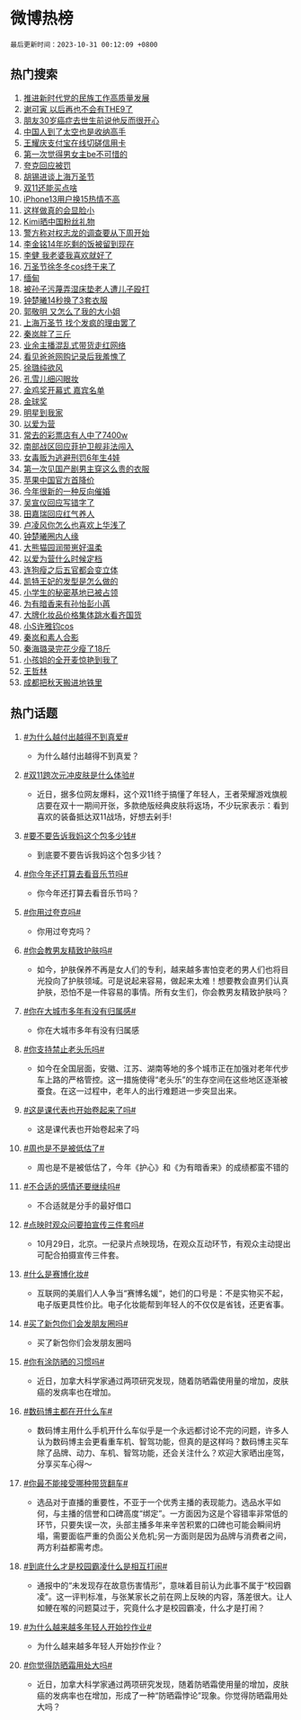 # 微博热榜

`最后更新时间：2023-10-31 00:12:09 +0800`

## 热门搜索

1. [推进新时代党的民族工作高质量发展](https://m.weibo.cn/search?containerid=100103type%3D1%26t%3D10%26q%3D%23%E6%8E%A8%E8%BF%9B%E6%96%B0%E6%97%B6%E4%BB%A3%E5%85%9A%E7%9A%84%E6%B0%91%E6%97%8F%E5%B7%A5%E4%BD%9C%E9%AB%98%E8%B4%A8%E9%87%8F%E5%8F%91%E5%B1%95%23&stream_entry_id=51&isnewpage=1&extparam=seat%3D1%26q%3D%2523%25E6%258E%25A8%25E8%25BF%259B%25E6%2596%25B0%25E6%2597%25B6%25E4%25BB%25A3%25E5%2585%259A%25E7%259A%2584%25E6%25B0%2591%25E6%2597%258F%25E5%25B7%25A5%25E4%25BD%259C%25E9%25AB%2598%25E8%25B4%25A8%25E9%2587%258F%25E5%258F%2591%25E5%25B1%2595%2523%26cate%3D10103%26pos%3D0%26dgr%3D0%26stream_entry_id%3D51%26c_type%3D51%26filter_type%3Drealtimehot%26display_time%3D1698682327%26pre_seqid%3D16986823279140043524)
1. [谢可寅 以后再也不会有THE9了](https://m.weibo.cn/search?containerid=100103type%3D1%26t%3D10%26q%3D%E8%B0%A2%E5%8F%AF%E5%AF%85+%E4%BB%A5%E5%90%8E%E5%86%8D%E4%B9%9F%E4%B8%8D%E4%BC%9A%E6%9C%89THE9%E4%BA%86&stream_entry_id=31&isnewpage=1&extparam=seat%3D1%26q%3D%25E8%25B0%25A2%25E5%258F%25AF%25E5%25AF%2585%2520%25E4%25BB%25A5%25E5%2590%258E%25E5%2586%258D%25E4%25B9%259F%25E4%25B8%258D%25E4%25BC%259A%25E6%259C%2589THE9%25E4%25BA%2586%26dgr%3D0%26pos%3D0%26stream_entry_id%3D31%26c_type%3D31%26realpos%3D1%26cate%3D5001%26filter_type%3Drealtimehot%26lcate%3D5001%26flag%3D1%26band_rank%3D1%26display_time%3D1698682327%26pre_seqid%3D16986823279140043524)
1. [朋友30岁癌症去世生前说他反而很开心](https://m.weibo.cn/search?containerid=100103type%3D1%26t%3D10%26q%3D%23%E6%9C%8B%E5%8F%8B30%E5%B2%81%E7%99%8C%E7%97%87%E5%8E%BB%E4%B8%96%E7%94%9F%E5%89%8D%E8%AF%B4%E4%BB%96%E5%8F%8D%E8%80%8C%E5%BE%88%E5%BC%80%E5%BF%83%23&stream_entry_id=31&isnewpage=1&extparam=seat%3D1%26q%3D%2523%25E6%259C%258B%25E5%258F%258B30%25E5%25B2%2581%25E7%2599%258C%25E7%2597%2587%25E5%258E%25BB%25E4%25B8%2596%25E7%2594%259F%25E5%2589%258D%25E8%25AF%25B4%25E4%25BB%2596%25E5%258F%258D%25E8%2580%258C%25E5%25BE%2588%25E5%25BC%2580%25E5%25BF%2583%2523%26dgr%3D0%26pos%3D1%26stream_entry_id%3D31%26c_type%3D31%26realpos%3D2%26cate%3D5001%26filter_type%3Drealtimehot%26lcate%3D5001%26flag%3D16%26band_rank%3D2%26display_time%3D1698682327%26pre_seqid%3D16986823279140043524)
1. [中国人到了太空也是收纳高手](https://m.weibo.cn/search?containerid=100103type%3D1%26t%3D10%26q%3D%23%E4%B8%AD%E5%9B%BD%E4%BA%BA%E5%88%B0%E4%BA%86%E5%A4%AA%E7%A9%BA%E4%B9%9F%E6%98%AF%E6%94%B6%E7%BA%B3%E9%AB%98%E6%89%8B%23&stream_entry_id=31&isnewpage=1&extparam=seat%3D1%26q%3D%2523%25E4%25B8%25AD%25E5%259B%25BD%25E4%25BA%25BA%25E5%2588%25B0%25E4%25BA%2586%25E5%25A4%25AA%25E7%25A9%25BA%25E4%25B9%259F%25E6%2598%25AF%25E6%2594%25B6%25E7%25BA%25B3%25E9%25AB%2598%25E6%2589%258B%2523%26dgr%3D0%26pos%3D2%26stream_entry_id%3D31%26c_type%3D31%26realpos%3D3%26cate%3D5001%26filter_type%3Drealtimehot%26lcate%3D5001%26flag%3D0%26band_rank%3D3%26display_time%3D1698682327%26pre_seqid%3D16986823279140043524)
1. [王耀庆支付宝在线切磋信用卡](https://m.weibo.cn/search?containerid=100103type%3D1%26t%3D10%26q%3D%23%E7%8E%8B%E8%80%80%E5%BA%86%E6%94%AF%E4%BB%98%E5%AE%9D%E5%9C%A8%E7%BA%BF%E5%88%87%E7%A3%8B%E4%BF%A1%E7%94%A8%E5%8D%A1%23&stream_entry_id=31&isnewpage=1&extparam=seat%3D1%26q%3D%2523%25E7%258E%258B%25E8%2580%2580%25E5%25BA%2586%25E6%2594%25AF%25E4%25BB%2598%25E5%25AE%259D%25E5%259C%25A8%25E7%25BA%25BF%25E5%2588%2587%25E7%25A3%258B%25E4%25BF%25A1%25E7%2594%25A8%25E5%258D%25A1%2523%26dgr%3D0%26pos%3D3%26adid%3D209726%26stream_entry_id%3D31%26c_type%3D31%26is_ad_pos%3D1%26cate%3D5001%26filter_type%3Drealtimehot%26lcate%3D5001%26topic_ad%3D1%26band_rank%3D4%26display_time%3D1698682327%26pre_seqid%3D16986823279140043524)
1. [第一次觉得男女主be不可惜的](https://m.weibo.cn/search?containerid=100103type%3D1%26t%3D10%26q%3D%23%E7%AC%AC%E4%B8%80%E6%AC%A1%E8%A7%89%E5%BE%97%E7%94%B7%E5%A5%B3%E4%B8%BBbe%E4%B8%8D%E5%8F%AF%E6%83%9C%E7%9A%84%23&stream_entry_id=31&isnewpage=1&extparam=seat%3D1%26q%3D%2523%25E7%25AC%25AC%25E4%25B8%2580%25E6%25AC%25A1%25E8%25A7%2589%25E5%25BE%2597%25E7%2594%25B7%25E5%25A5%25B3%25E4%25B8%25BBbe%25E4%25B8%258D%25E5%258F%25AF%25E6%2583%259C%25E7%259A%2584%2523%26dgr%3D0%26pos%3D4%26stream_entry_id%3D31%26c_type%3D31%26realpos%3D4%26cate%3D5001%26filter_type%3Drealtimehot%26lcate%3D5001%26flag%3D1%26band_rank%3D4%26display_time%3D1698682327%26pre_seqid%3D16986823279140043524)
1. [夸克回应被罚](https://m.weibo.cn/search?containerid=100103type%3D1%26t%3D10%26q%3D%23%E5%A4%B8%E5%85%8B%E5%9B%9E%E5%BA%94%E8%A2%AB%E7%BD%9A%23&stream_entry_id=31&isnewpage=1&extparam=seat%3D1%26q%3D%2523%25E5%25A4%25B8%25E5%2585%258B%25E5%259B%259E%25E5%25BA%2594%25E8%25A2%25AB%25E7%25BD%259A%2523%26dgr%3D0%26pos%3D5%26stream_entry_id%3D31%26c_type%3D31%26realpos%3D5%26cate%3D5001%26filter_type%3Drealtimehot%26lcate%3D5001%26flag%3D1%26band_rank%3D5%26display_time%3D1698682327%26pre_seqid%3D16986823279140043524)
1. [胡锡进谈上海万圣节](https://m.weibo.cn/search?containerid=100103type%3D1%26t%3D10%26q%3D%23%E8%83%A1%E9%94%A1%E8%BF%9B%E8%B0%88%E4%B8%8A%E6%B5%B7%E4%B8%87%E5%9C%A3%E8%8A%82%23&stream_entry_id=31&isnewpage=1&extparam=seat%3D1%26q%3D%2523%25E8%2583%25A1%25E9%2594%25A1%25E8%25BF%259B%25E8%25B0%2588%25E4%25B8%258A%25E6%25B5%25B7%25E4%25B8%2587%25E5%259C%25A3%25E8%258A%2582%2523%26dgr%3D0%26pos%3D6%26stream_entry_id%3D31%26c_type%3D31%26realpos%3D6%26cate%3D5001%26filter_type%3Drealtimehot%26lcate%3D5001%26flag%3D1%26band_rank%3D6%26display_time%3D1698682327%26pre_seqid%3D16986823279140043524)
1. [双11还能买点啥](https://m.weibo.cn/search?containerid=100103type%3D1%26t%3D10%26q%3D%23%E5%8F%8C11%E8%BF%98%E8%83%BD%E4%B9%B0%E7%82%B9%E5%95%A5%23&stream_entry_id=31&isnewpage=1&extparam=seat%3D1%26q%3D%2523%25E5%258F%258C11%25E8%25BF%2598%25E8%2583%25BD%25E4%25B9%25B0%25E7%2582%25B9%25E5%2595%25A5%2523%26dgr%3D0%26pos%3D7%26adid%3D209802%26stream_entry_id%3D31%26c_type%3D31%26is_ad_pos%3D1%26cate%3D5001%26filter_type%3Drealtimehot%26lcate%3D5001%26topic_ad%3D1%26band_rank%3D7%26display_time%3D1698682327%26pre_seqid%3D16986823279140043524)
1. [iPhone13用户换15热情不高](https://m.weibo.cn/search?containerid=100103type%3D1%26t%3D10%26q%3D%23iPhone13%E7%94%A8%E6%88%B7%E6%8D%A215%E7%83%AD%E6%83%85%E4%B8%8D%E9%AB%98%23&stream_entry_id=31&isnewpage=1&extparam=seat%3D1%26q%3D%2523iPhone13%25E7%2594%25A8%25E6%2588%25B7%25E6%258D%25A215%25E7%2583%25AD%25E6%2583%2585%25E4%25B8%258D%25E9%25AB%2598%2523%26dgr%3D0%26pos%3D8%26stream_entry_id%3D31%26c_type%3D31%26realpos%3D7%26cate%3D5001%26filter_type%3Drealtimehot%26lcate%3D5001%26flag%3D0%26band_rank%3D7%26display_time%3D1698682327%26pre_seqid%3D16986823279140043524)
1. [这样做真的会显脸小](https://m.weibo.cn/search?containerid=100103type%3D1%26t%3D10%26q%3D%E8%BF%99%E6%A0%B7%E5%81%9A%E7%9C%9F%E7%9A%84%E4%BC%9A%E6%98%BE%E8%84%B8%E5%B0%8F&stream_entry_id=31&isnewpage=1&extparam=seat%3D1%26q%3D%25E8%25BF%2599%25E6%25A0%25B7%25E5%2581%259A%25E7%259C%259F%25E7%259A%2584%25E4%25BC%259A%25E6%2598%25BE%25E8%2584%25B8%25E5%25B0%258F%26dgr%3D0%26pos%3D9%26stream_entry_id%3D31%26c_type%3D31%26realpos%3D8%26cate%3D5001%26filter_type%3Drealtimehot%26lcate%3D5001%26flag%3D0%26band_rank%3D8%26display_time%3D1698682327%26pre_seqid%3D16986823279140043524)
1. [Kimi晒中国粉丝礼物](https://m.weibo.cn/search?containerid=100103type%3D1%26t%3D10%26q%3D%23Kimi%E6%99%92%E4%B8%AD%E5%9B%BD%E7%B2%89%E4%B8%9D%E7%A4%BC%E7%89%A9%23&stream_entry_id=31&isnewpage=1&extparam=seat%3D1%26q%3D%2523Kimi%25E6%2599%2592%25E4%25B8%25AD%25E5%259B%25BD%25E7%25B2%2589%25E4%25B8%259D%25E7%25A4%25BC%25E7%2589%25A9%2523%26dgr%3D0%26pos%3D10%26stream_entry_id%3D31%26c_type%3D31%26realpos%3D9%26cate%3D5001%26filter_type%3Drealtimehot%26lcate%3D5001%26flag%3D0%26band_rank%3D9%26display_time%3D1698682327%26pre_seqid%3D16986823279140043524)
1. [警方称对权志龙的调查要从下周开始](https://m.weibo.cn/search?containerid=100103type%3D1%26t%3D10%26q%3D%23%E8%AD%A6%E6%96%B9%E7%A7%B0%E5%AF%B9%E6%9D%83%E5%BF%97%E9%BE%99%E7%9A%84%E8%B0%83%E6%9F%A5%E8%A6%81%E4%BB%8E%E4%B8%8B%E5%91%A8%E5%BC%80%E5%A7%8B%23&stream_entry_id=31&isnewpage=1&extparam=seat%3D1%26q%3D%2523%25E8%25AD%25A6%25E6%2596%25B9%25E7%25A7%25B0%25E5%25AF%25B9%25E6%259D%2583%25E5%25BF%2597%25E9%25BE%2599%25E7%259A%2584%25E8%25B0%2583%25E6%259F%25A5%25E8%25A6%2581%25E4%25BB%258E%25E4%25B8%258B%25E5%2591%25A8%25E5%25BC%2580%25E5%25A7%258B%2523%26dgr%3D0%26pos%3D11%26stream_entry_id%3D31%26c_type%3D31%26realpos%3D10%26cate%3D5001%26filter_type%3Drealtimehot%26lcate%3D5001%26flag%3D1%26band_rank%3D10%26display_time%3D1698682327%26pre_seqid%3D16986823279140043524)
1. [李金铭14年吃剩的饭被留到现在](https://m.weibo.cn/search?containerid=100103type%3D1%26t%3D10%26q%3D%23%E6%9D%8E%E9%87%91%E9%93%AD14%E5%B9%B4%E5%90%83%E5%89%A9%E7%9A%84%E9%A5%AD%E8%A2%AB%E7%95%99%E5%88%B0%E7%8E%B0%E5%9C%A8%23&stream_entry_id=31&isnewpage=1&extparam=seat%3D1%26q%3D%2523%25E6%259D%258E%25E9%2587%2591%25E9%2593%25AD14%25E5%25B9%25B4%25E5%2590%2583%25E5%2589%25A9%25E7%259A%2584%25E9%25A5%25AD%25E8%25A2%25AB%25E7%2595%2599%25E5%2588%25B0%25E7%258E%25B0%25E5%259C%25A8%2523%26dgr%3D0%26pos%3D12%26stream_entry_id%3D31%26c_type%3D31%26realpos%3D11%26cate%3D5001%26filter_type%3Drealtimehot%26lcate%3D5001%26flag%3D2%26band_rank%3D11%26display_time%3D1698682327%26pre_seqid%3D16986823279140043524)
1. [李健 我老婆我喜欢就好了](https://m.weibo.cn/search?containerid=100103type%3D1%26t%3D10%26q%3D%E6%9D%8E%E5%81%A5+%E6%88%91%E8%80%81%E5%A9%86%E6%88%91%E5%96%9C%E6%AC%A2%E5%B0%B1%E5%A5%BD%E4%BA%86&stream_entry_id=31&isnewpage=1&extparam=seat%3D1%26q%3D%25E6%259D%258E%25E5%2581%25A5%2520%25E6%2588%2591%25E8%2580%2581%25E5%25A9%2586%25E6%2588%2591%25E5%2596%259C%25E6%25AC%25A2%25E5%25B0%25B1%25E5%25A5%25BD%25E4%25BA%2586%26dgr%3D0%26pos%3D13%26stream_entry_id%3D31%26c_type%3D31%26realpos%3D12%26cate%3D5001%26filter_type%3Drealtimehot%26lcate%3D5001%26flag%3D2%26band_rank%3D12%26display_time%3D1698682327%26pre_seqid%3D16986823279140043524)
1. [万圣节徐冬冬cos终于来了](https://m.weibo.cn/search?containerid=100103type%3D1%26t%3D10%26q%3D%23%E4%B8%87%E5%9C%A3%E8%8A%82%E5%BE%90%E5%86%AC%E5%86%ACcos%E7%BB%88%E4%BA%8E%E6%9D%A5%E4%BA%86%23&stream_entry_id=31&isnewpage=1&extparam=seat%3D1%26q%3D%2523%25E4%25B8%2587%25E5%259C%25A3%25E8%258A%2582%25E5%25BE%2590%25E5%2586%25AC%25E5%2586%25ACcos%25E7%25BB%2588%25E4%25BA%258E%25E6%259D%25A5%25E4%25BA%2586%2523%26dgr%3D0%26pos%3D14%26stream_entry_id%3D31%26c_type%3D31%26realpos%3D13%26cate%3D5001%26filter_type%3Drealtimehot%26lcate%3D5001%26flag%3D2%26band_rank%3D13%26display_time%3D1698682327%26pre_seqid%3D16986823279140043524)
1. [缅甸](https://m.weibo.cn/search?containerid=100103type%3D1%26t%3D10%26q%3D%E7%BC%85%E7%94%B8&stream_entry_id=31&isnewpage=1&extparam=seat%3D1%26q%3D%25E7%25BC%2585%25E7%2594%25B8%26dgr%3D0%26pos%3D15%26stream_entry_id%3D31%26c_type%3D31%26realpos%3D14%26cate%3D5001%26filter_type%3Drealtimehot%26lcate%3D5001%26flag%3D2%26band_rank%3D14%26display_time%3D1698682327%26pre_seqid%3D16986823279140043524)
1. [被孙子污蔑弄湿床垫老人遭儿子殴打](https://m.weibo.cn/search?containerid=100103type%3D1%26t%3D10%26q%3D%23%E8%A2%AB%E5%AD%99%E5%AD%90%E6%B1%A1%E8%94%91%E5%BC%84%E6%B9%BF%E5%BA%8A%E5%9E%AB%E8%80%81%E4%BA%BA%E9%81%AD%E5%84%BF%E5%AD%90%E6%AE%B4%E6%89%93%23&stream_entry_id=31&isnewpage=1&extparam=seat%3D1%26q%3D%2523%25E8%25A2%25AB%25E5%25AD%2599%25E5%25AD%2590%25E6%25B1%25A1%25E8%2594%2591%25E5%25BC%2584%25E6%25B9%25BF%25E5%25BA%258A%25E5%259E%25AB%25E8%2580%2581%25E4%25BA%25BA%25E9%2581%25AD%25E5%2584%25BF%25E5%25AD%2590%25E6%25AE%25B4%25E6%2589%2593%2523%26dgr%3D0%26pos%3D16%26stream_entry_id%3D31%26c_type%3D31%26realpos%3D15%26cate%3D5001%26filter_type%3Drealtimehot%26lcate%3D5001%26flag%3D1%26band_rank%3D15%26display_time%3D1698682327%26pre_seqid%3D16986823279140043524)
1. [钟楚曦14秒换了3套衣服](https://m.weibo.cn/search?containerid=100103type%3D1%26t%3D10%26q%3D%23%E9%92%9F%E6%A5%9A%E6%9B%A614%E7%A7%92%E6%8D%A2%E4%BA%863%E5%A5%97%E8%A1%A3%E6%9C%8D%23&stream_entry_id=31&isnewpage=1&extparam=seat%3D1%26q%3D%2523%25E9%2592%259F%25E6%25A5%259A%25E6%259B%25A614%25E7%25A7%2592%25E6%258D%25A2%25E4%25BA%25863%25E5%25A5%2597%25E8%25A1%25A3%25E6%259C%258D%2523%26dgr%3D0%26pos%3D17%26stream_entry_id%3D31%26c_type%3D31%26realpos%3D16%26cate%3D5001%26filter_type%3Drealtimehot%26lcate%3D5001%26flag%3D1%26band_rank%3D16%26display_time%3D1698682327%26pre_seqid%3D16986823279140043524)
1. [郭敬明 又怎么了我的大小姐](https://m.weibo.cn/search?containerid=100103type%3D1%26t%3D10%26q%3D%E9%83%AD%E6%95%AC%E6%98%8E+%E5%8F%88%E6%80%8E%E4%B9%88%E4%BA%86%E6%88%91%E7%9A%84%E5%A4%A7%E5%B0%8F%E5%A7%90&stream_entry_id=31&isnewpage=1&extparam=seat%3D1%26q%3D%25E9%2583%25AD%25E6%2595%25AC%25E6%2598%258E%2520%25E5%258F%2588%25E6%2580%258E%25E4%25B9%2588%25E4%25BA%2586%25E6%2588%2591%25E7%259A%2584%25E5%25A4%25A7%25E5%25B0%258F%25E5%25A7%2590%26dgr%3D0%26pos%3D18%26stream_entry_id%3D31%26c_type%3D31%26realpos%3D17%26cate%3D5001%26filter_type%3Drealtimehot%26lcate%3D5001%26flag%3D0%26band_rank%3D17%26display_time%3D1698682327%26pre_seqid%3D16986823279140043524)
1. [上海万圣节 找个发疯的理由罢了](https://m.weibo.cn/search?containerid=100103type%3D1%26t%3D10%26q%3D%E4%B8%8A%E6%B5%B7%E4%B8%87%E5%9C%A3%E8%8A%82+%E6%89%BE%E4%B8%AA%E5%8F%91%E7%96%AF%E7%9A%84%E7%90%86%E7%94%B1%E7%BD%A2%E4%BA%86&stream_entry_id=31&isnewpage=1&extparam=seat%3D1%26q%3D%25E4%25B8%258A%25E6%25B5%25B7%25E4%25B8%2587%25E5%259C%25A3%25E8%258A%2582%2520%25E6%2589%25BE%25E4%25B8%25AA%25E5%258F%2591%25E7%2596%25AF%25E7%259A%2584%25E7%2590%2586%25E7%2594%25B1%25E7%25BD%25A2%25E4%25BA%2586%26dgr%3D0%26pos%3D19%26stream_entry_id%3D31%26c_type%3D31%26realpos%3D18%26cate%3D5001%26filter_type%3Drealtimehot%26lcate%3D5001%26flag%3D0%26band_rank%3D18%26display_time%3D1698682327%26pre_seqid%3D16986823279140043524)
1. [秦岚胖了三斤](https://m.weibo.cn/search?containerid=100103type%3D1%26t%3D10%26q%3D%23%E7%A7%A6%E5%B2%9A%E8%83%96%E4%BA%86%E4%B8%89%E6%96%A4%23&stream_entry_id=31&isnewpage=1&extparam=seat%3D1%26q%3D%2523%25E7%25A7%25A6%25E5%25B2%259A%25E8%2583%2596%25E4%25BA%2586%25E4%25B8%2589%25E6%2596%25A4%2523%26dgr%3D0%26pos%3D20%26stream_entry_id%3D31%26c_type%3D31%26realpos%3D19%26cate%3D5001%26filter_type%3Drealtimehot%26lcate%3D5001%26flag%3D1%26band_rank%3D19%26display_time%3D1698682327%26pre_seqid%3D16986823279140043524)
1. [业余主播混乱式带货走红网络](https://m.weibo.cn/search?containerid=100103type%3D1%26t%3D10%26q%3D%23%E4%B8%9A%E4%BD%99%E4%B8%BB%E6%92%AD%E6%B7%B7%E4%B9%B1%E5%BC%8F%E5%B8%A6%E8%B4%A7%E8%B5%B0%E7%BA%A2%E7%BD%91%E7%BB%9C%23&stream_entry_id=31&isnewpage=1&extparam=seat%3D1%26q%3D%2523%25E4%25B8%259A%25E4%25BD%2599%25E4%25B8%25BB%25E6%2592%25AD%25E6%25B7%25B7%25E4%25B9%25B1%25E5%25BC%258F%25E5%25B8%25A6%25E8%25B4%25A7%25E8%25B5%25B0%25E7%25BA%25A2%25E7%25BD%2591%25E7%25BB%259C%2523%26dgr%3D0%26pos%3D21%26stream_entry_id%3D31%26c_type%3D31%26realpos%3D20%26cate%3D5001%26filter_type%3Drealtimehot%26lcate%3D5001%26flag%3D32768%26band_rank%3D20%26display_time%3D1698682327%26pre_seqid%3D16986823279140043524)
1. [看见爸爸网购记录后我羞愧了](https://m.weibo.cn/search?containerid=100103type%3D1%26t%3D10%26q%3D%23%E7%9C%8B%E8%A7%81%E7%88%B8%E7%88%B8%E7%BD%91%E8%B4%AD%E8%AE%B0%E5%BD%95%E5%90%8E%E6%88%91%E7%BE%9E%E6%84%A7%E4%BA%86%23&stream_entry_id=31&isnewpage=1&extparam=seat%3D1%26q%3D%2523%25E7%259C%258B%25E8%25A7%2581%25E7%2588%25B8%25E7%2588%25B8%25E7%25BD%2591%25E8%25B4%25AD%25E8%25AE%25B0%25E5%25BD%2595%25E5%2590%258E%25E6%2588%2591%25E7%25BE%259E%25E6%2584%25A7%25E4%25BA%2586%2523%26dgr%3D0%26pos%3D22%26stream_entry_id%3D31%26c_type%3D31%26realpos%3D21%26cate%3D5001%26filter_type%3Drealtimehot%26lcate%3D5001%26flag%3D0%26band_rank%3D21%26display_time%3D1698682327%26pre_seqid%3D16986823279140043524)
1. [徐璐纯欲风](https://m.weibo.cn/search?containerid=100103type%3D1%26t%3D10%26q%3D%23%E5%BE%90%E7%92%90%E7%BA%AF%E6%AC%B2%E9%A3%8E%23&stream_entry_id=31&isnewpage=1&extparam=seat%3D1%26q%3D%2523%25E5%25BE%2590%25E7%2592%2590%25E7%25BA%25AF%25E6%25AC%25B2%25E9%25A3%258E%2523%26dgr%3D0%26pos%3D23%26stream_entry_id%3D31%26c_type%3D31%26realpos%3D22%26cate%3D5001%26filter_type%3Drealtimehot%26lcate%3D5001%26flag%3D1%26band_rank%3D22%26display_time%3D1698682327%26pre_seqid%3D16986823279140043524)
1. [孔雪儿细闪眼妆](https://m.weibo.cn/search?containerid=100103type%3D1%26t%3D10%26q%3D%23%E5%AD%94%E9%9B%AA%E5%84%BF%E7%BB%86%E9%97%AA%E7%9C%BC%E5%A6%86%23&stream_entry_id=31&isnewpage=1&extparam=seat%3D1%26q%3D%2523%25E5%25AD%2594%25E9%259B%25AA%25E5%2584%25BF%25E7%25BB%2586%25E9%2597%25AA%25E7%259C%25BC%25E5%25A6%2586%2523%26dgr%3D0%26pos%3D24%26stream_entry_id%3D31%26c_type%3D31%26realpos%3D23%26cate%3D5001%26filter_type%3Drealtimehot%26lcate%3D5001%26flag%3D1%26band_rank%3D23%26display_time%3D1698682327%26pre_seqid%3D16986823279140043524)
1. [金鸡奖开幕式 嘉宾名单](https://m.weibo.cn/search?containerid=100103type%3D1%26t%3D10%26q%3D%E9%87%91%E9%B8%A1%E5%A5%96%E5%BC%80%E5%B9%95%E5%BC%8F+%E5%98%89%E5%AE%BE%E5%90%8D%E5%8D%95&stream_entry_id=31&isnewpage=1&extparam=seat%3D1%26q%3D%25E9%2587%2591%25E9%25B8%25A1%25E5%25A5%2596%25E5%25BC%2580%25E5%25B9%2595%25E5%25BC%258F%2520%25E5%2598%2589%25E5%25AE%25BE%25E5%2590%258D%25E5%258D%2595%26dgr%3D0%26pos%3D25%26stream_entry_id%3D31%26c_type%3D31%26realpos%3D24%26cate%3D5001%26filter_type%3Drealtimehot%26lcate%3D5001%26flag%3D0%26band_rank%3D24%26display_time%3D1698682327%26pre_seqid%3D16986823279140043524)
1. [金球奖](https://m.weibo.cn/search?containerid=100103type%3D1%26t%3D10%26q%3D%E9%87%91%E7%90%83%E5%A5%96&stream_entry_id=31&isnewpage=1&extparam=seat%3D1%26q%3D%25E9%2587%2591%25E7%2590%2583%25E5%25A5%2596%26dgr%3D0%26pos%3D26%26stream_entry_id%3D31%26c_type%3D31%26realpos%3D25%26cate%3D5001%26filter_type%3Drealtimehot%26lcate%3D5001%26flag%3D0%26band_rank%3D25%26display_time%3D1698682327%26pre_seqid%3D16986823279140043524)
1. [明星到我家](https://m.weibo.cn/search?containerid=100103type%3D1%26t%3D10%26q%3D%E6%98%8E%E6%98%9F%E5%88%B0%E6%88%91%E5%AE%B6&stream_entry_id=31&isnewpage=1&extparam=seat%3D1%26q%3D%25E6%2598%258E%25E6%2598%259F%25E5%2588%25B0%25E6%2588%2591%25E5%25AE%25B6%26dgr%3D0%26pos%3D27%26stream_entry_id%3D31%26c_type%3D31%26realpos%3D26%26cate%3D5001%26filter_type%3Drealtimehot%26lcate%3D5001%26flag%3D1%26band_rank%3D26%26display_time%3D1698682327%26pre_seqid%3D16986823279140043524)
1. [以爱为营](https://m.weibo.cn/search?containerid=100103type%3D1%26t%3D10%26q%3D%E4%BB%A5%E7%88%B1%E4%B8%BA%E8%90%A5&stream_entry_id=31&isnewpage=1&extparam=seat%3D1%26q%3D%25E4%25BB%25A5%25E7%2588%25B1%25E4%25B8%25BA%25E8%2590%25A5%26dgr%3D0%26pos%3D28%26stream_entry_id%3D31%26c_type%3D31%26realpos%3D27%26cate%3D5001%26filter_type%3Drealtimehot%26lcate%3D5001%26flag%3D0%26band_rank%3D27%26display_time%3D1698682327%26pre_seqid%3D16986823279140043524)
1. [常去的彩票店有人中了7400w](https://m.weibo.cn/search?containerid=100103type%3D1%26t%3D10%26q%3D%23%E5%B8%B8%E5%8E%BB%E7%9A%84%E5%BD%A9%E7%A5%A8%E5%BA%97%E6%9C%89%E4%BA%BA%E4%B8%AD%E4%BA%867400w%23&stream_entry_id=31&isnewpage=1&extparam=seat%3D1%26q%3D%2523%25E5%25B8%25B8%25E5%258E%25BB%25E7%259A%2584%25E5%25BD%25A9%25E7%25A5%25A8%25E5%25BA%2597%25E6%259C%2589%25E4%25BA%25BA%25E4%25B8%25AD%25E4%25BA%25867400w%2523%26dgr%3D0%26pos%3D29%26stream_entry_id%3D31%26c_type%3D31%26realpos%3D28%26cate%3D5001%26filter_type%3Drealtimehot%26lcate%3D5001%26flag%3D0%26band_rank%3D28%26display_time%3D1698682327%26pre_seqid%3D16986823279140043524)
1. [南部战区回应菲护卫舰非法闯入](https://m.weibo.cn/search?containerid=100103type%3D1%26t%3D10%26q%3D%23%E5%8D%97%E9%83%A8%E6%88%98%E5%8C%BA%E5%9B%9E%E5%BA%94%E8%8F%B2%E6%8A%A4%E5%8D%AB%E8%88%B0%E9%9D%9E%E6%B3%95%E9%97%AF%E5%85%A5%23&stream_entry_id=31&isnewpage=1&extparam=seat%3D1%26q%3D%2523%25E5%258D%2597%25E9%2583%25A8%25E6%2588%2598%25E5%258C%25BA%25E5%259B%259E%25E5%25BA%2594%25E8%258F%25B2%25E6%258A%25A4%25E5%258D%25AB%25E8%2588%25B0%25E9%259D%259E%25E6%25B3%2595%25E9%2597%25AF%25E5%2585%25A5%2523%26dgr%3D0%26pos%3D30%26stream_entry_id%3D31%26c_type%3D31%26realpos%3D29%26cate%3D5001%26filter_type%3Drealtimehot%26lcate%3D5001%26flag%3D0%26band_rank%3D29%26display_time%3D1698682327%26pre_seqid%3D16986823279140043524)
1. [女毒贩为逃避刑罚6年生4娃](https://m.weibo.cn/search?containerid=100103type%3D1%26t%3D10%26q%3D%23%E5%A5%B3%E6%AF%92%E8%B4%A9%E4%B8%BA%E9%80%83%E9%81%BF%E5%88%91%E7%BD%9A6%E5%B9%B4%E7%94%9F4%E5%A8%83%23&stream_entry_id=31&isnewpage=1&extparam=seat%3D1%26q%3D%2523%25E5%25A5%25B3%25E6%25AF%2592%25E8%25B4%25A9%25E4%25B8%25BA%25E9%2580%2583%25E9%2581%25BF%25E5%2588%2591%25E7%25BD%259A6%25E5%25B9%25B4%25E7%2594%259F4%25E5%25A8%2583%2523%26dgr%3D0%26pos%3D31%26stream_entry_id%3D31%26c_type%3D31%26realpos%3D30%26cate%3D5001%26filter_type%3Drealtimehot%26lcate%3D5001%26flag%3D0%26band_rank%3D30%26display_time%3D1698682327%26pre_seqid%3D16986823279140043524)
1. [第一次见国产剧男主穿这么贵的衣服](https://m.weibo.cn/search?containerid=100103type%3D1%26t%3D10%26q%3D%23%E7%AC%AC%E4%B8%80%E6%AC%A1%E8%A7%81%E5%9B%BD%E4%BA%A7%E5%89%A7%E7%94%B7%E4%B8%BB%E7%A9%BF%E8%BF%99%E4%B9%88%E8%B4%B5%E7%9A%84%E8%A1%A3%E6%9C%8D%23&stream_entry_id=31&isnewpage=1&extparam=seat%3D1%26q%3D%2523%25E7%25AC%25AC%25E4%25B8%2580%25E6%25AC%25A1%25E8%25A7%2581%25E5%259B%25BD%25E4%25BA%25A7%25E5%2589%25A7%25E7%2594%25B7%25E4%25B8%25BB%25E7%25A9%25BF%25E8%25BF%2599%25E4%25B9%2588%25E8%25B4%25B5%25E7%259A%2584%25E8%25A1%25A3%25E6%259C%258D%2523%26dgr%3D0%26pos%3D32%26stream_entry_id%3D31%26c_type%3D31%26realpos%3D31%26cate%3D5001%26filter_type%3Drealtimehot%26lcate%3D5001%26flag%3D0%26band_rank%3D31%26display_time%3D1698682327%26pre_seqid%3D16986823279140043524)
1. [苹果中国官方首降价](https://m.weibo.cn/search?containerid=100103type%3D1%26t%3D10%26q%3D%23%E8%8B%B9%E6%9E%9C%E4%B8%AD%E5%9B%BD%E5%AE%98%E6%96%B9%E9%A6%96%E9%99%8D%E4%BB%B7%23&stream_entry_id=31&isnewpage=1&extparam=seat%3D1%26q%3D%2523%25E8%258B%25B9%25E6%259E%259C%25E4%25B8%25AD%25E5%259B%25BD%25E5%25AE%2598%25E6%2596%25B9%25E9%25A6%2596%25E9%2599%258D%25E4%25BB%25B7%2523%26dgr%3D0%26pos%3D33%26stream_entry_id%3D31%26c_type%3D31%26realpos%3D32%26cate%3D5001%26filter_type%3Drealtimehot%26lcate%3D5001%26flag%3D0%26band_rank%3D32%26display_time%3D1698682327%26pre_seqid%3D16986823279140043524)
1. [今年很新的一种反向催婚](https://m.weibo.cn/search?containerid=100103type%3D1%26t%3D10%26q%3D%23%E4%BB%8A%E5%B9%B4%E5%BE%88%E6%96%B0%E7%9A%84%E4%B8%80%E7%A7%8D%E5%8F%8D%E5%90%91%E5%82%AC%E5%A9%9A%23&stream_entry_id=31&isnewpage=1&extparam=seat%3D1%26q%3D%2523%25E4%25BB%258A%25E5%25B9%25B4%25E5%25BE%2588%25E6%2596%25B0%25E7%259A%2584%25E4%25B8%2580%25E7%25A7%258D%25E5%258F%258D%25E5%2590%2591%25E5%2582%25AC%25E5%25A9%259A%2523%26dgr%3D0%26pos%3D34%26stream_entry_id%3D31%26c_type%3D31%26realpos%3D33%26cate%3D5001%26filter_type%3Drealtimehot%26lcate%3D5001%26flag%3D0%26band_rank%3D33%26display_time%3D1698682327%26pre_seqid%3D16986823279140043524)
1. [吴宣仪回应写错字了](https://m.weibo.cn/search?containerid=100103type%3D1%26t%3D10%26q%3D%23%E5%90%B4%E5%AE%A3%E4%BB%AA%E5%9B%9E%E5%BA%94%E5%86%99%E9%94%99%E5%AD%97%E4%BA%86%23&stream_entry_id=31&isnewpage=1&extparam=seat%3D1%26q%3D%2523%25E5%2590%25B4%25E5%25AE%25A3%25E4%25BB%25AA%25E5%259B%259E%25E5%25BA%2594%25E5%2586%2599%25E9%2594%2599%25E5%25AD%2597%25E4%25BA%2586%2523%26dgr%3D0%26pos%3D35%26stream_entry_id%3D31%26c_type%3D31%26realpos%3D34%26cate%3D5001%26filter_type%3Drealtimehot%26lcate%3D5001%26flag%3D0%26band_rank%3D34%26display_time%3D1698682327%26pre_seqid%3D16986823279140043524)
1. [田嘉瑞回应红气养人](https://m.weibo.cn/search?containerid=100103type%3D1%26t%3D10%26q%3D%23%E7%94%B0%E5%98%89%E7%91%9E%E5%9B%9E%E5%BA%94%E7%BA%A2%E6%B0%94%E5%85%BB%E4%BA%BA%23&stream_entry_id=31&isnewpage=1&extparam=seat%3D1%26q%3D%2523%25E7%2594%25B0%25E5%2598%2589%25E7%2591%259E%25E5%259B%259E%25E5%25BA%2594%25E7%25BA%25A2%25E6%25B0%2594%25E5%2585%25BB%25E4%25BA%25BA%2523%26dgr%3D0%26pos%3D36%26stream_entry_id%3D31%26c_type%3D31%26realpos%3D35%26cate%3D5001%26filter_type%3Drealtimehot%26lcate%3D5001%26flag%3D0%26band_rank%3D35%26display_time%3D1698682327%26pre_seqid%3D16986823279140043524)
1. [卢凌风你怎么也喜欢上华浅了](https://m.weibo.cn/search?containerid=100103type%3D1%26t%3D10%26q%3D%23%E5%8D%A2%E5%87%8C%E9%A3%8E%E4%BD%A0%E6%80%8E%E4%B9%88%E4%B9%9F%E5%96%9C%E6%AC%A2%E4%B8%8A%E5%8D%8E%E6%B5%85%E4%BA%86%23&stream_entry_id=31&isnewpage=1&extparam=seat%3D1%26q%3D%2523%25E5%258D%25A2%25E5%2587%258C%25E9%25A3%258E%25E4%25BD%25A0%25E6%2580%258E%25E4%25B9%2588%25E4%25B9%259F%25E5%2596%259C%25E6%25AC%25A2%25E4%25B8%258A%25E5%258D%258E%25E6%25B5%2585%25E4%25BA%2586%2523%26dgr%3D0%26pos%3D37%26stream_entry_id%3D31%26c_type%3D31%26realpos%3D36%26cate%3D5001%26filter_type%3Drealtimehot%26lcate%3D5001%26flag%3D1%26band_rank%3D36%26display_time%3D1698682327%26pre_seqid%3D16986823279140043524)
1. [钟楚曦圈内人缘](https://m.weibo.cn/search?containerid=100103type%3D1%26t%3D10%26q%3D%23%E9%92%9F%E6%A5%9A%E6%9B%A6%E5%9C%88%E5%86%85%E4%BA%BA%E7%BC%98%23&stream_entry_id=31&isnewpage=1&extparam=seat%3D1%26q%3D%2523%25E9%2592%259F%25E6%25A5%259A%25E6%259B%25A6%25E5%259C%2588%25E5%2586%2585%25E4%25BA%25BA%25E7%25BC%2598%2523%26dgr%3D0%26pos%3D38%26stream_entry_id%3D31%26c_type%3D31%26realpos%3D37%26cate%3D5001%26filter_type%3Drealtimehot%26lcate%3D5001%26flag%3D0%26band_rank%3D37%26display_time%3D1698682327%26pre_seqid%3D16986823279140043524)
1. [大熊猫园润带崽好温柔](https://m.weibo.cn/search?containerid=100103type%3D1%26t%3D10%26q%3D%23%E5%A4%A7%E7%86%8A%E7%8C%AB%E5%9B%AD%E6%B6%A6%E5%B8%A6%E5%B4%BD%E5%A5%BD%E6%B8%A9%E6%9F%94%23&stream_entry_id=31&isnewpage=1&extparam=seat%3D1%26q%3D%2523%25E5%25A4%25A7%25E7%2586%258A%25E7%258C%25AB%25E5%259B%25AD%25E6%25B6%25A6%25E5%25B8%25A6%25E5%25B4%25BD%25E5%25A5%25BD%25E6%25B8%25A9%25E6%259F%2594%2523%26dgr%3D0%26pos%3D39%26stream_entry_id%3D31%26c_type%3D31%26realpos%3D38%26cate%3D5001%26filter_type%3Drealtimehot%26lcate%3D5001%26flag%3D32768%26band_rank%3D38%26display_time%3D1698682327%26pre_seqid%3D16986823279140043524)
1. [以爱为营什么时候定档](https://m.weibo.cn/search?containerid=100103type%3D1%26t%3D10%26q%3D%E4%BB%A5%E7%88%B1%E4%B8%BA%E8%90%A5%E4%BB%80%E4%B9%88%E6%97%B6%E5%80%99%E5%AE%9A%E6%A1%A3&stream_entry_id=31&isnewpage=1&extparam=seat%3D1%26q%3D%25E4%25BB%25A5%25E7%2588%25B1%25E4%25B8%25BA%25E8%2590%25A5%25E4%25BB%2580%25E4%25B9%2588%25E6%2597%25B6%25E5%2580%2599%25E5%25AE%259A%25E6%25A1%25A3%26dgr%3D0%26pos%3D40%26stream_entry_id%3D31%26c_type%3D31%26realpos%3D39%26cate%3D5001%26filter_type%3Drealtimehot%26lcate%3D5001%26flag%3D1%26band_rank%3D39%26display_time%3D1698682327%26pre_seqid%3D16986823279140043524)
1. [连狗瘦之后五官都会变立体](https://m.weibo.cn/search?containerid=100103type%3D1%26t%3D10%26q%3D%23%E8%BF%9E%E7%8B%97%E7%98%A6%E4%B9%8B%E5%90%8E%E4%BA%94%E5%AE%98%E9%83%BD%E4%BC%9A%E5%8F%98%E7%AB%8B%E4%BD%93%23&stream_entry_id=31&isnewpage=1&extparam=seat%3D1%26q%3D%2523%25E8%25BF%259E%25E7%258B%2597%25E7%2598%25A6%25E4%25B9%258B%25E5%2590%258E%25E4%25BA%2594%25E5%25AE%2598%25E9%2583%25BD%25E4%25BC%259A%25E5%258F%2598%25E7%25AB%258B%25E4%25BD%2593%2523%26dgr%3D0%26pos%3D41%26stream_entry_id%3D31%26c_type%3D31%26realpos%3D40%26cate%3D5001%26filter_type%3Drealtimehot%26lcate%3D5001%26flag%3D0%26band_rank%3D40%26display_time%3D1698682327%26pre_seqid%3D16986823279140043524)
1. [凯特王妃的发型是怎么做的](https://m.weibo.cn/search?containerid=100103type%3D1%26t%3D10%26q%3D%23%E5%87%AF%E7%89%B9%E7%8E%8B%E5%A6%83%E7%9A%84%E5%8F%91%E5%9E%8B%E6%98%AF%E6%80%8E%E4%B9%88%E5%81%9A%E7%9A%84%23&stream_entry_id=31&isnewpage=1&extparam=seat%3D1%26q%3D%2523%25E5%2587%25AF%25E7%2589%25B9%25E7%258E%258B%25E5%25A6%2583%25E7%259A%2584%25E5%258F%2591%25E5%259E%258B%25E6%2598%25AF%25E6%2580%258E%25E4%25B9%2588%25E5%2581%259A%25E7%259A%2584%2523%26dgr%3D0%26pos%3D42%26stream_entry_id%3D31%26c_type%3D31%26realpos%3D41%26cate%3D5001%26filter_type%3Drealtimehot%26lcate%3D5001%26flag%3D0%26band_rank%3D41%26display_time%3D1698682327%26pre_seqid%3D16986823279140043524)
1. [小学生的秘密基地已被占领](https://m.weibo.cn/search?containerid=100103type%3D1%26t%3D10%26q%3D%23%E5%B0%8F%E5%AD%A6%E7%94%9F%E7%9A%84%E7%A7%98%E5%AF%86%E5%9F%BA%E5%9C%B0%E5%B7%B2%E8%A2%AB%E5%8D%A0%E9%A2%86%23&stream_entry_id=31&isnewpage=1&extparam=seat%3D1%26q%3D%2523%25E5%25B0%258F%25E5%25AD%25A6%25E7%2594%259F%25E7%259A%2584%25E7%25A7%2598%25E5%25AF%2586%25E5%259F%25BA%25E5%259C%25B0%25E5%25B7%25B2%25E8%25A2%25AB%25E5%258D%25A0%25E9%25A2%2586%2523%26dgr%3D0%26pos%3D43%26stream_entry_id%3D31%26c_type%3D31%26realpos%3D42%26cate%3D5001%26filter_type%3Drealtimehot%26lcate%3D5001%26flag%3D1%26band_rank%3D42%26display_time%3D1698682327%26pre_seqid%3D16986823279140043524)
1. [为有暗香来有孙怡彭小苒](https://m.weibo.cn/search?containerid=100103type%3D1%26t%3D10%26q%3D%23%E4%B8%BA%E6%9C%89%E6%9A%97%E9%A6%99%E6%9D%A5%E6%9C%89%E5%AD%99%E6%80%A1%E5%BD%AD%E5%B0%8F%E8%8B%92%23&stream_entry_id=31&isnewpage=1&extparam=seat%3D1%26q%3D%2523%25E4%25B8%25BA%25E6%259C%2589%25E6%259A%2597%25E9%25A6%2599%25E6%259D%25A5%25E6%259C%2589%25E5%25AD%2599%25E6%2580%25A1%25E5%25BD%25AD%25E5%25B0%258F%25E8%258B%2592%2523%26dgr%3D0%26pos%3D44%26stream_entry_id%3D31%26c_type%3D31%26realpos%3D43%26cate%3D5001%26filter_type%3Drealtimehot%26lcate%3D5001%26flag%3D0%26band_rank%3D43%26display_time%3D1698682327%26pre_seqid%3D16986823279140043524)
1. [大牌化妆品价格集体跳水看齐国货](https://m.weibo.cn/search?containerid=100103type%3D1%26t%3D10%26q%3D%23%E5%A4%A7%E7%89%8C%E5%8C%96%E5%A6%86%E5%93%81%E4%BB%B7%E6%A0%BC%E9%9B%86%E4%BD%93%E8%B7%B3%E6%B0%B4%E7%9C%8B%E9%BD%90%E5%9B%BD%E8%B4%A7%23&stream_entry_id=31&isnewpage=1&extparam=seat%3D1%26q%3D%2523%25E5%25A4%25A7%25E7%2589%258C%25E5%258C%2596%25E5%25A6%2586%25E5%2593%2581%25E4%25BB%25B7%25E6%25A0%25BC%25E9%259B%2586%25E4%25BD%2593%25E8%25B7%25B3%25E6%25B0%25B4%25E7%259C%258B%25E9%25BD%2590%25E5%259B%25BD%25E8%25B4%25A7%2523%26dgr%3D0%26pos%3D45%26stream_entry_id%3D31%26c_type%3D31%26realpos%3D44%26cate%3D5001%26filter_type%3Drealtimehot%26lcate%3D5001%26flag%3D32768%26band_rank%3D44%26display_time%3D1698682327%26pre_seqid%3D16986823279140043524)
1. [小S许雅钧cos](https://m.weibo.cn/search?containerid=100103type%3D1%26t%3D10%26q%3D%E5%B0%8FS%E8%AE%B8%E9%9B%85%E9%92%A7cos&stream_entry_id=31&isnewpage=1&extparam=seat%3D1%26q%3D%25E5%25B0%258FS%25E8%25AE%25B8%25E9%259B%2585%25E9%2592%25A7cos%26dgr%3D0%26pos%3D46%26stream_entry_id%3D31%26c_type%3D31%26realpos%3D45%26cate%3D5001%26filter_type%3Drealtimehot%26lcate%3D5001%26flag%3D0%26band_rank%3D45%26display_time%3D1698682327%26pre_seqid%3D16986823279140043524)
1. [秦岚和素人合影](https://m.weibo.cn/search?containerid=100103type%3D1%26t%3D10%26q%3D%23%E7%A7%A6%E5%B2%9A%E5%92%8C%E7%B4%A0%E4%BA%BA%E5%90%88%E5%BD%B1%23&stream_entry_id=31&isnewpage=1&extparam=seat%3D1%26q%3D%2523%25E7%25A7%25A6%25E5%25B2%259A%25E5%2592%258C%25E7%25B4%25A0%25E4%25BA%25BA%25E5%2590%2588%25E5%25BD%25B1%2523%26dgr%3D0%26pos%3D47%26stream_entry_id%3D31%26c_type%3D31%26realpos%3D46%26cate%3D5001%26filter_type%3Drealtimehot%26lcate%3D5001%26flag%3D1%26band_rank%3D46%26display_time%3D1698682327%26pre_seqid%3D16986823279140043524)
1. [秦海璐录完花少瘦了18斤](https://m.weibo.cn/search?containerid=100103type%3D1%26t%3D10%26q%3D%23%E7%A7%A6%E6%B5%B7%E7%92%90%E5%BD%95%E5%AE%8C%E8%8A%B1%E5%B0%91%E7%98%A6%E4%BA%8618%E6%96%A4%23&stream_entry_id=31&isnewpage=1&extparam=seat%3D1%26q%3D%2523%25E7%25A7%25A6%25E6%25B5%25B7%25E7%2592%2590%25E5%25BD%2595%25E5%25AE%258C%25E8%258A%25B1%25E5%25B0%2591%25E7%2598%25A6%25E4%25BA%258618%25E6%2596%25A4%2523%26dgr%3D0%26pos%3D48%26stream_entry_id%3D31%26c_type%3D31%26realpos%3D47%26cate%3D5001%26filter_type%3Drealtimehot%26lcate%3D5001%26flag%3D0%26band_rank%3D47%26display_time%3D1698682327%26pre_seqid%3D16986823279140043524)
1. [小孩姐的全开麦惊艳到我了](https://m.weibo.cn/search?containerid=100103type%3D1%26t%3D10%26q%3D%23%E5%B0%8F%E5%AD%A9%E5%A7%90%E7%9A%84%E5%85%A8%E5%BC%80%E9%BA%A6%E6%83%8A%E8%89%B3%E5%88%B0%E6%88%91%E4%BA%86%23&stream_entry_id=31&isnewpage=1&extparam=seat%3D1%26q%3D%2523%25E5%25B0%258F%25E5%25AD%25A9%25E5%25A7%2590%25E7%259A%2584%25E5%2585%25A8%25E5%25BC%2580%25E9%25BA%25A6%25E6%2583%258A%25E8%2589%25B3%25E5%2588%25B0%25E6%2588%2591%25E4%25BA%2586%2523%26dgr%3D0%26pos%3D49%26stream_entry_id%3D31%26c_type%3D31%26realpos%3D48%26cate%3D5001%26filter_type%3Drealtimehot%26lcate%3D5001%26flag%3D1%26band_rank%3D48%26display_time%3D1698682327%26pre_seqid%3D16986823279140043524)
1. [王哲林](https://m.weibo.cn/search?containerid=100103type%3D1%26t%3D10%26q%3D%E7%8E%8B%E5%93%B2%E6%9E%97&stream_entry_id=31&isnewpage=1&extparam=seat%3D1%26q%3D%25E7%258E%258B%25E5%2593%25B2%25E6%259E%2597%26dgr%3D0%26pos%3D50%26stream_entry_id%3D31%26c_type%3D31%26realpos%3D49%26cate%3D5001%26filter_type%3Drealtimehot%26lcate%3D5001%26flag%3D0%26band_rank%3D49%26display_time%3D1698682327%26pre_seqid%3D16986823279140043524)
1. [成都把秋天搬进地铁里](https://m.weibo.cn/search?containerid=100103type%3D1%26t%3D10%26q%3D%23%E6%88%90%E9%83%BD%E6%8A%8A%E7%A7%8B%E5%A4%A9%E6%90%AC%E8%BF%9B%E5%9C%B0%E9%93%81%E9%87%8C%23&stream_entry_id=31&isnewpage=1&extparam=seat%3D1%26q%3D%2523%25E6%2588%2590%25E9%2583%25BD%25E6%258A%258A%25E7%25A7%258B%25E5%25A4%25A9%25E6%2590%25AC%25E8%25BF%259B%25E5%259C%25B0%25E9%2593%2581%25E9%2587%258C%2523%26dgr%3D0%26pos%3D51%26stream_entry_id%3D31%26c_type%3D31%26realpos%3D50%26cate%3D5001%26filter_type%3Drealtimehot%26lcate%3D5001%26flag%3D32768%26band_rank%3D50%26display_time%3D1698682327%26pre_seqid%3D16986823279140043524)

## 热门话题

1. [#为什么越付出越得不到真爱#](https://m.weibo.cn/search?containerid=231522type%3D1%26t%3D10%26q%3D%23%E4%B8%BA%E4%BB%80%E4%B9%88%E8%B6%8A%E4%BB%98%E5%87%BA%E8%B6%8A%E5%BE%97%E4%B8%8D%E5%88%B0%E7%9C%9F%E7%88%B1%23&stream_entry_id=128&isnewpage=1&extparam=seat%3D1%26cate%3D5004%26pos%3D1-0-0%26lcate%3D5004%26dgr%3D0%26c_type%3D128%26unitid%3D1698623816656%26display_time%3D1698682329%26pre_seqid%3D169868232906607189234)
    - 为什么越付出越得不到真爱？

1. [#双11跨次元冲皮肤是什么体验#](https://m.weibo.cn/search?containerid=231522type%3D1%26t%3D10%26q%3D%23%E5%8F%8C11%E8%B7%A8%E6%AC%A1%E5%85%83%E5%86%B2%E7%9A%AE%E8%82%A4%E6%98%AF%E4%BB%80%E4%B9%88%E4%BD%93%E9%AA%8C%23&stream_entry_id=128&isnewpage=1&extparam=seat%3D1%26cate%3D5004%26pos%3D1-0-1%26lcate%3D5004%26dgr%3D0%26c_type%3D128%26unitid%3D1698663761621%26display_time%3D1698682329%26pre_seqid%3D169868232906607189234)
    - 近日，据多位网友爆料，这个双11终于搞懂了年轻人，王者荣耀游戏旗舰店要在双十一期间开张，多款绝版经典皮肤将返场，不少玩家表示：看到喜欢的装备抵达双11战场，好想去剁手!

1. [#要不要告诉我妈这个包多少钱#](https://m.weibo.cn/search?containerid=231522type%3D1%26t%3D10%26q%3D%23%E8%A6%81%E4%B8%8D%E8%A6%81%E5%91%8A%E8%AF%89%E6%88%91%E5%A6%88%E8%BF%99%E4%B8%AA%E5%8C%85%E5%A4%9A%E5%B0%91%E9%92%B1%23&stream_entry_id=128&isnewpage=1&extparam=seat%3D1%26cate%3D5004%26pos%3D1-0-2%26lcate%3D5004%26dgr%3D0%26c_type%3D128%26unitid%3D1698678782405%26display_time%3D1698682329%26pre_seqid%3D169868232906607189234)
    - 到底要不要告诉我妈这个包多少钱？

1. [#你今年还打算去看音乐节吗#](https://m.weibo.cn/search?containerid=231522type%3D1%26t%3D10%26q%3D%23%E4%BD%A0%E4%BB%8A%E5%B9%B4%E8%BF%98%E6%89%93%E7%AE%97%E5%8E%BB%E7%9C%8B%E9%9F%B3%E4%B9%90%E8%8A%82%E5%90%97%23&stream_entry_id=128&isnewpage=1&extparam=seat%3D1%26cate%3D5004%26pos%3D1-0-3%26lcate%3D5004%26dgr%3D0%26c_type%3D128%26unitid%3D1698641503465%26display_time%3D1698682329%26pre_seqid%3D169868232906607189234)
    - 你今年还打算去看音乐节吗？

1. [#你用过夸克吗#](https://m.weibo.cn/search?containerid=231522type%3D1%26t%3D10%26q%3D%23%E4%BD%A0%E7%94%A8%E8%BF%87%E5%A4%B8%E5%85%8B%E5%90%97%23&stream_entry_id=128&isnewpage=1&extparam=seat%3D1%26cate%3D5004%26pos%3D1-0-4%26lcate%3D5004%26dgr%3D0%26c_type%3D128%26unitid%3D1698679066396%26display_time%3D1698682329%26pre_seqid%3D169868232906607189234)
    - 你用过夸克吗？

1. [#你会教男友精致护肤吗#](https://m.weibo.cn/search?containerid=231522type%3D1%26t%3D10%26q%3D%23%E4%BD%A0%E4%BC%9A%E6%95%99%E7%94%B7%E5%8F%8B%E7%B2%BE%E8%87%B4%E6%8A%A4%E8%82%A4%E5%90%97%23&stream_entry_id=128&isnewpage=1&extparam=seat%3D1%26cate%3D5004%26pos%3D1-0-5%26lcate%3D5004%26dgr%3D0%26c_type%3D128%26unitid%3D1698676686194%26display_time%3D1698682329%26pre_seqid%3D169868232906607189234)
    - 如今，护肤保养不再是女人们的专利，越来越多害怕变老的男人们也将目光投向了护肤领域。可是说起来容易，做起来太难！想要教会直男们认真护肤，恐怕不是一件容易的事情。所有女生们，你会教男友精致护肤吗？  ​​​

1. [#你在大城市多年有没有归属感#](https://m.weibo.cn/search?containerid=231522type%3D1%26t%3D10%26q%3D%23%E4%BD%A0%E5%9C%A8%E5%A4%A7%E5%9F%8E%E5%B8%82%E5%A4%9A%E5%B9%B4%E6%9C%89%E6%B2%A1%E6%9C%89%E5%BD%92%E5%B1%9E%E6%84%9F%23&stream_entry_id=128&isnewpage=1&extparam=seat%3D1%26cate%3D5004%26pos%3D1-0-6%26lcate%3D5004%26dgr%3D0%26c_type%3D128%26unitid%3D1698656225330%26display_time%3D1698682329%26pre_seqid%3D169868232906607189234)
    - 你在大城市多年有没有归属感

1. [#你支持禁止老头乐吗#](https://m.weibo.cn/search?containerid=231522type%3D1%26t%3D10%26q%3D%23%E4%BD%A0%E6%94%AF%E6%8C%81%E7%A6%81%E6%AD%A2%E8%80%81%E5%A4%B4%E4%B9%90%E5%90%97%23&stream_entry_id=128&isnewpage=1&extparam=seat%3D1%26cate%3D5004%26pos%3D1-0-7%26lcate%3D5004%26dgr%3D0%26c_type%3D128%26unitid%3D1698551482352%26display_time%3D1698682329%26pre_seqid%3D169868232906607189234)
    - 如今在全国层面，安徽、江苏、湖南等地的多个城市正在加强对老年代步车上路的严格管控。这一措施使得“老头乐”的生存空间在这些地区逐渐被蚕食。在这一过程中，老年人的出行难题进一步突显出来。

1. [#这是课代表也开始卷起来了吗#](https://m.weibo.cn/search?containerid=231522type%3D1%26t%3D10%26q%3D%23%E8%BF%99%E6%98%AF%E8%AF%BE%E4%BB%A3%E8%A1%A8%E4%B9%9F%E5%BC%80%E5%A7%8B%E5%8D%B7%E8%B5%B7%E6%9D%A5%E4%BA%86%E5%90%97%23&stream_entry_id=128&isnewpage=1&extparam=seat%3D1%26cate%3D5004%26pos%3D1-0-8%26lcate%3D5004%26dgr%3D0%26c_type%3D128%26unitid%3D1698676700122%26display_time%3D1698682329%26pre_seqid%3D169868232906607189234)
    - 这是课代表也开始卷起来了吗

1. [#周也是不是被低估了#](https://m.weibo.cn/search?containerid=231522type%3D1%26t%3D10%26q%3D%23%E5%91%A8%E4%B9%9F%E6%98%AF%E4%B8%8D%E6%98%AF%E8%A2%AB%E4%BD%8E%E4%BC%B0%E4%BA%86%23&stream_entry_id=128&isnewpage=1&extparam=seat%3D1%26cate%3D5004%26pos%3D1-0-9%26lcate%3D5004%26dgr%3D0%26c_type%3D128%26unitid%3D1698663456802%26display_time%3D1698682329%26pre_seqid%3D169868232906607189234)
    - 周也是不是被低估了，今年《护心》和《为有暗香来》的成绩都蛮不错的

1. [#不合适的感情还要继续吗#](https://m.weibo.cn/search?containerid=231522type%3D1%26t%3D10%26q%3D%23%E4%B8%8D%E5%90%88%E9%80%82%E7%9A%84%E6%84%9F%E6%83%85%E8%BF%98%E8%A6%81%E7%BB%A7%E7%BB%AD%E5%90%97%23&stream_entry_id=128&isnewpage=1&extparam=seat%3D1%26cate%3D5004%26pos%3D1-0-10%26lcate%3D5004%26dgr%3D0%26c_type%3D128%26unitid%3D1698535594011%26display_time%3D1698682329%26pre_seqid%3D169868232906607189234)
    - 不合适就是分手的最好借口

1. [#点映时观众问要拍宣传三件套吗#](https://m.weibo.cn/search?containerid=231522type%3D1%26t%3D10%26q%3D%23%E7%82%B9%E6%98%A0%E6%97%B6%E8%A7%82%E4%BC%97%E9%97%AE%E8%A6%81%E6%8B%8D%E5%AE%A3%E4%BC%A0%E4%B8%89%E4%BB%B6%E5%A5%97%E5%90%97%23&stream_entry_id=128&isnewpage=1&extparam=seat%3D1%26cate%3D5004%26pos%3D1-0-11%26lcate%3D5004%26dgr%3D0%26c_type%3D128%26unitid%3D1698632538206%26display_time%3D1698682329%26pre_seqid%3D169868232906607189234)
    - 10月29日，北京。一纪录片点映现场，在观众互动环节，有观众主动提出可配合拍摄宣传三件套。

1. [#什么是赛博化妆#](https://m.weibo.cn/search?containerid=231522type%3D1%26t%3D10%26q%3D%23%E4%BB%80%E4%B9%88%E6%98%AF%E8%B5%9B%E5%8D%9A%E5%8C%96%E5%A6%86%23&stream_entry_id=128&isnewpage=1&extparam=seat%3D1%26cate%3D5004%26pos%3D1-0-12%26lcate%3D5004%26dgr%3D0%26c_type%3D128%26unitid%3D1698678473890%26display_time%3D1698682329%26pre_seqid%3D169868232906607189234)
    - 互联网的美眉们人人争当“赛博名媛“，她们的口号是：不是实物买不起，电子版更具性价比。电子化妆能帮到年轻人的不仅仅是省钱，还更省事。

1. [#买了新包你们会发朋友圈吗#](https://m.weibo.cn/search?containerid=231522type%3D1%26t%3D10%26q%3D%23%E4%B9%B0%E4%BA%86%E6%96%B0%E5%8C%85%E4%BD%A0%E4%BB%AC%E4%BC%9A%E5%8F%91%E6%9C%8B%E5%8F%8B%E5%9C%88%E5%90%97%23&stream_entry_id=128&isnewpage=1&extparam=seat%3D1%26cate%3D5004%26pos%3D1-0-13%26lcate%3D5004%26dgr%3D0%26c_type%3D128%26unitid%3D1698668859758%26display_time%3D1698682329%26pre_seqid%3D169868232906607189234)
    - 买了新包你们会发朋友圈吗

1. [#你有涂防晒的习惯吗#](https://m.weibo.cn/search?containerid=231522type%3D1%26t%3D10%26q%3D%23%E4%BD%A0%E6%9C%89%E6%B6%82%E9%98%B2%E6%99%92%E7%9A%84%E4%B9%A0%E6%83%AF%E5%90%97%23&stream_entry_id=128&isnewpage=1&extparam=seat%3D1%26cate%3D5004%26pos%3D1-0-14%26lcate%3D5004%26dgr%3D0%26c_type%3D128%26unitid%3D1698663471155%26display_time%3D1698682329%26pre_seqid%3D169868232906607189234)
    - 近日，加拿大科学家通过两项研究发现，随着防晒霜使用量的增加，皮肤癌的发病率也在增加。

1. [#数码博主都在开什么车#](https://m.weibo.cn/search?containerid=231522type%3D1%26t%3D10%26q%3D%23%E6%95%B0%E7%A0%81%E5%8D%9A%E4%B8%BB%E9%83%BD%E5%9C%A8%E5%BC%80%E4%BB%80%E4%B9%88%E8%BD%A6%23&stream_entry_id=128&isnewpage=1&extparam=seat%3D1%26cate%3D5004%26pos%3D1-0-15%26lcate%3D5004%26dgr%3D0%26c_type%3D128%26unitid%3D1698661942352%26display_time%3D1698682329%26pre_seqid%3D169868232906607189234)
    - 数码博主用什么手机开什么车似乎是一个永远都讨论不完的问题，许多人认为数码博主会更看重车机、智驾功能，但真的是这样吗？数码博主买车除了品牌、动力、车机、智驾功能，还会关注什么？欢迎大家晒出座驾，分享买车心得～

1. [#你最不能接受哪种带货翻车#](https://m.weibo.cn/search?containerid=231522type%3D1%26t%3D10%26q%3D%23%E4%BD%A0%E6%9C%80%E4%B8%8D%E8%83%BD%E6%8E%A5%E5%8F%97%E5%93%AA%E7%A7%8D%E5%B8%A6%E8%B4%A7%E7%BF%BB%E8%BD%A6%23&stream_entry_id=128&isnewpage=1&extparam=seat%3D1%26cate%3D5004%26pos%3D1-0-16%26lcate%3D5004%26dgr%3D0%26c_type%3D128%26unitid%3D1698660749054%26display_time%3D1698682329%26pre_seqid%3D169868232906607189234)
    - 选品对于直播的重要性，不亚于一个优秀主播的表现能力。选品水平如何，与主播的信誉和口碑高度“绑定”。一方面因为这是个容错率非常低的环节，只要失误一次，头部主播多年来辛苦积累的口碑也可能会瞬间坍塌，需要面临严重的负面公关危机;另一方面则是因为品牌与消费者之间，两方利益都需考虑。

1. [#到底什么才是校园霸凌什么是相互打闹#](https://m.weibo.cn/search?containerid=231522type%3D1%26t%3D10%26q%3D%23%E5%88%B0%E5%BA%95%E4%BB%80%E4%B9%88%E6%89%8D%E6%98%AF%E6%A0%A1%E5%9B%AD%E9%9C%B8%E5%87%8C%E4%BB%80%E4%B9%88%E6%98%AF%E7%9B%B8%E4%BA%92%E6%89%93%E9%97%B9%23&stream_entry_id=128&isnewpage=1&extparam=seat%3D1%26cate%3D5004%26pos%3D1-0-17%26lcate%3D5004%26dgr%3D0%26c_type%3D128%26unitid%3D1698658926896%26display_time%3D1698682329%26pre_seqid%3D169868232906607189234)
    - 通报中的“未发现存在故意伤害情形”，意味着目前认为此事不属于“校园霸凌”。这一评判标准，与张某家长之前在网上反映的内容，落差很大。让人如鲠在喉的问题莫过于，究竟什么才是校园霸凌，什么才是打闹？

1. [#为什么越来越多年轻人开始抄作业#](https://m.weibo.cn/search?containerid=231522type%3D1%26t%3D10%26q%3D%23%E4%B8%BA%E4%BB%80%E4%B9%88%E8%B6%8A%E6%9D%A5%E8%B6%8A%E5%A4%9A%E5%B9%B4%E8%BD%BB%E4%BA%BA%E5%BC%80%E5%A7%8B%E6%8A%84%E4%BD%9C%E4%B8%9A%23&stream_entry_id=128&isnewpage=1&extparam=seat%3D1%26cate%3D5004%26pos%3D1-0-18%26lcate%3D5004%26dgr%3D0%26c_type%3D128%26unitid%3D1698657734289%26display_time%3D1698682329%26pre_seqid%3D169868232906607189234)
    - 为什么越来越多年轻人开始抄作业？

1. [#你觉得防晒霜用处大吗#](https://m.weibo.cn/search?containerid=231522type%3D1%26t%3D10%26q%3D%23%E4%BD%A0%E8%A7%89%E5%BE%97%E9%98%B2%E6%99%92%E9%9C%9C%E7%94%A8%E5%A4%84%E5%A4%A7%E5%90%97%23&stream_entry_id=128&isnewpage=1&extparam=seat%3D1%26cate%3D5004%26pos%3D1-0-19%26lcate%3D5004%26dgr%3D0%26c_type%3D128%26unitid%3D1698656860843%26display_time%3D1698682329%26pre_seqid%3D169868232906607189234)
    - 近日，加拿大科学家通过两项研究发现，随着防晒霜使用量的增加，皮肤癌的发病率也在增加，形成了一种“防晒霜悖论”现象。你觉得防晒霜用处大吗？

